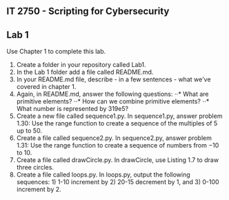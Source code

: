 ## IT 2750 - Scripting for Cybersecurity
## Lab 1

Use Chapter 1 to complete this lab. 

1. Create a folder in your repository called Lab1.
2. In the Lab 1 folder add a file called README.md.
3. In your README.md file, describe - in a few sentences - what we've covered in chapter 1. 
4. Again, in README.md, answer the following questions:
⋅⋅* What are primitive elements?
⋅⋅* How can we combine primitive elements?
⋅⋅* What number is represented by 319e5?
5. Create a new file called sequence1.py. In sequence1.py, answer problem 1.30: Use the range function to create a sequence of the multiples of 5 up to 50.
6. Create a file called sequence2.py. In sequence2.py, answer problem 1.31: Use the range function to create a sequence of numbers from −10 to 10.
7. Create a file called drawCircle.py. In drawCircle, use Listing 1.7 to draw three circles.
8. Create a file called loops.py. In loops.py, output the following sequences: 1) 1-10 increment by 2) 20-15 decrement by 1, and 3) 0-100 increment by 2. 
